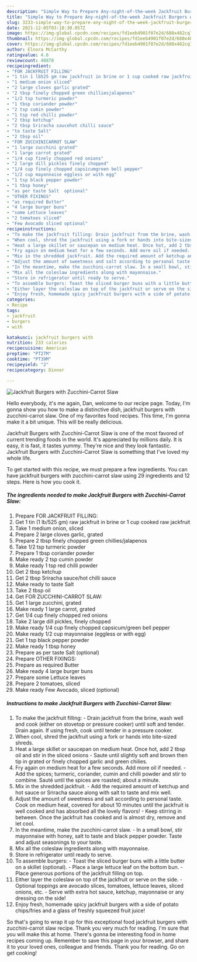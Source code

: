 ```yaml
---
description: "Simple Way to Prepare Any-night-of-the-week Jackfruit Burgers with Zucchini-Carrot Slaw"
title: "Simple Way to Prepare Any-night-of-the-week Jackfruit Burgers with Zucchini-Carrot Slaw"
slug: 3233-simple-way-to-prepare-any-night-of-the-week-jackfruit-burgers-with-zucchini-carrot-slaw
date: 2021-12-05T03:18:30.057Z
image: https://img-global.cpcdn.com/recipes/fd1eeb4901f07e2d/680x482cq70/jackfruit-burgers-with-zucchini-carrot-slaw-recipe-main-photo.jpg
thumbnail: https://img-global.cpcdn.com/recipes/fd1eeb4901f07e2d/680x482cq70/jackfruit-burgers-with-zucchini-carrot-slaw-recipe-main-photo.jpg
cover: https://img-global.cpcdn.com/recipes/fd1eeb4901f07e2d/680x482cq70/jackfruit-burgers-with-zucchini-carrot-slaw-recipe-main-photo.jpg
author: Elnora McCarthy
ratingvalue: 4.6
reviewcount: 40878
recipeingredient:
- "FOR JACKFRUIT FILLING"
- "1 tin 1 lb525 gm raw jackfruit in brine or 1 cup cooked raw jackfruit"
- "1 medium onion sliced"
- "2 large cloves garlic grated"
- "2 tbsp finely chopped green chilliesjalapenos"
- "1/2 tsp turmeric powder"
- "1 tbsp coriander powder"
- "2 tsp cumin powder"
- "1 tsp red chilli powder"
- "2 tbsp ketchup"
- "2 tbsp Sriracha saucehot chilli sauce"
- "to taste Salt"
- "2 tbsp oil"
- "FOR ZUCCHINICARROT SLAW"
- "1 large zucchini grated"
- "1 large carrot grated"
- "1/4 cup finely chopped red onions"
- "2 large dill pickles finely chopped"
- "1/4 cup finely chopped capsicumgreen bell pepper"
- "1/2 cup mayonnaise eggless or with egg"
- "1 tsp black pepper powder"
- "1 tbsp honey"
- "as per taste Salt  optional"
- "OTHER FIXINGS"
- "as required Butter"
- "4 large burger buns"
- "some Lettuce leaves"
- "2 tomatoes sliced"
- "Few Avocado sliced optional"
recipeinstructions:
- "To make the jackfruit filling: Drain jackfruit from the brine, wash well and cook (either on stovetop or pressure cooker) until soft and tender. Drain again. If using fresh, cook until tender in a pressure cooker."
- "When cool, shred the jackfruit using a fork or hands into bite-sized shreds."
- "Heat a large skillet or saucepan on medium heat. Once hot, add 2 tbsp oil and stir in the sliced onions Saute until slightly soft and brown then tip in grated or finely chopped garlic and green chilies."
- "Fry again on medium heat for a few seconds. Add more oil if needed. Add the spices; turmeric, coriander, cumin and chilli powder and stir to combine. Sauté until the spices are roasted; about a minute."
- "Mix in the shredded jackfruit. Add the required amount of ketchup and hot sauce or Sriracha sauce along with salt to taste and mix well."
- "Adjust the amount of sweetness and salt according to personal taste. Cook on medium heat, covered for about 10 minutes until the jackfruit is well cooked and has absorbed all the lovely flavors! Keep stirring in between. Once the jackfruit has cooked and is almost dry, remove and let cool."
- "In the meantime, make the zucchini-carrot slaw. In a small bowl, stir mayonnaise with honey, salt to taste and black pepper powder. Taste and adjust seasonings to your taste."
- "Mix all the coleslaw ingredients along with mayonnaise."
- "Store in refrigerator until ready to serve."
- "To assemble burgers: Toast the sliced burger buns with a little butter on a skillet (optional). Place a large lettuce leaf on the bottom bun. Place generous portions of the jackfruit filling on top."
- "Either layer the coleslaw on top of the jackfruit or serve on the side. Optional toppings are avocado slices, tomatoes, lettuce leaves, sliced onions, etc. Serve with extra hot sauce, ketchup, mayonnaise or any dressing on the side!"
- "Enjoy fresh, homemade spicy jackfruit burgers with a side of potato chips/fries and a glass of freshly squeezed fruit juice!"
categories:
- Recipe
tags:
- jackfruit
- burgers
- with

katakunci: jackfruit burgers with 
nutrition: 233 calories
recipecuisine: American
preptime: "PT27M"
cooktime: "PT39M"
recipeyield: "2"
recipecategory: Dinner

---
```



![Jackfruit Burgers with Zucchini-Carrot Slaw](https://img-global.cpcdn.com/recipes/fd1eeb4901f07e2d/680x482cq70/jackfruit-burgers-with-zucchini-carrot-slaw-recipe-main-photo.jpg)

Hello everybody, it's me again, Dan, welcome to our recipe page. Today, I'm gonna show you how to make a distinctive dish, jackfruit burgers with zucchini-carrot slaw. One of my favorites food recipes. This time, I'm gonna make it a bit unique. This will be really delicious.



Jackfruit Burgers with Zucchini-Carrot Slaw is one of the most favored of current trending foods in the world. It's appreciated by millions daily. It is easy, it is fast, it tastes yummy. They're nice and they look fantastic. Jackfruit Burgers with Zucchini-Carrot Slaw is something that I've loved my whole life.


To get started with this recipe, we must prepare a few ingredients. You can have jackfruit burgers with zucchini-carrot slaw using 29 ingredients and 12 steps. Here is how you cook it.

<!--inarticleads1-->

##### The ingredients needed to make Jackfruit Burgers with Zucchini-Carrot Slaw:

1. Prepare FOR JACKFRUIT FILLING:
1. Get 1 tin (1 lb/525 gm) raw jackfruit in brine or 1 cup cooked raw jackfruit
1. Take 1 medium onion, sliced
1. Prepare 2 large cloves garlic, grated
1. Prepare 2 tbsp finely chopped green chillies/jalapenos
1. Take 1/2 tsp turmeric powder
1. Prepare 1 tbsp coriander powder
1. Make ready 2 tsp cumin powder
1. Make ready 1 tsp red chilli powder
1. Get 2 tbsp ketchup
1. Get 2 tbsp Sriracha sauce/hot chilli sauce
1. Make ready to taste Salt
1. Take 2 tbsp oil
1. Get FOR ZUCCHINI-CARROT SLAW:
1. Get 1 large zucchini, grated
1. Make ready 1 large carrot, grated
1. Get 1/4 cup finely chopped red onions
1. Take 2 large dill pickles, finely chopped
1. Make ready 1/4 cup finely chopped capsicum/green bell pepper
1. Make ready 1/2 cup mayonnaise (eggless or with egg)
1. Get 1 tsp black pepper powder
1. Make ready 1 tbsp honey
1. Prepare as per taste Salt  (optional)
1. Prepare OTHER FIXINGS:
1. Prepare as required Butter
1. Make ready 4 large burger buns
1. Prepare some Lettuce leaves
1. Prepare 2 tomatoes, sliced
1. Make ready Few Avocado, sliced (optional)




<!--inarticleads2-->

##### Instructions to make Jackfruit Burgers with Zucchini-Carrot Slaw:

1. To make the jackfruit filling: - Drain jackfruit from the brine, wash well and cook (either on stovetop or pressure cooker) until soft and tender. Drain again. If using fresh, cook until tender in a pressure cooker.
1. When cool, shred the jackfruit using a fork or hands into bite-sized shreds.
1. Heat a large skillet or saucepan on medium heat. Once hot, add 2 tbsp oil and stir in the sliced onions - Saute until slightly soft and brown then tip in grated or finely chopped garlic and green chilies.
1. Fry again on medium heat for a few seconds. Add more oil if needed. - Add the spices; turmeric, coriander, cumin and chilli powder and stir to combine. Sauté until the spices are roasted; about a minute.
1. Mix in the shredded jackfruit. - Add the required amount of ketchup and hot sauce or Sriracha sauce along with salt to taste and mix well.
1. Adjust the amount of sweetness and salt according to personal taste. Cook on medium heat, covered for about 10 minutes until the jackfruit is well cooked and has absorbed all the lovely flavors! - Keep stirring in between. Once the jackfruit has cooked and is almost dry, remove and let cool.
1. In the meantime, make the zucchini-carrot slaw. - In a small bowl, stir mayonnaise with honey, salt to taste and black pepper powder. Taste and adjust seasonings to your taste.
1. Mix all the coleslaw ingredients along with mayonnaise.
1. Store in refrigerator until ready to serve.
1. To assemble burgers: - Toast the sliced burger buns with a little butter on a skillet (optional). - Place a large lettuce leaf on the bottom bun. - Place generous portions of the jackfruit filling on top.
1. Either layer the coleslaw on top of the jackfruit or serve on the side. - Optional toppings are avocado slices, tomatoes, lettuce leaves, sliced onions, etc. - Serve with extra hot sauce, ketchup, mayonnaise or any dressing on the side!
1. Enjoy fresh, homemade spicy jackfruit burgers with a side of potato chips/fries and a glass of freshly squeezed fruit juice!




So that's going to wrap it up for this exceptional food jackfruit burgers with zucchini-carrot slaw recipe. Thank you very much for reading. I'm sure that you will make this at home. There's gonna be interesting food in home recipes coming up. Remember to save this page in your browser, and share it to your loved ones, colleague and friends. Thank you for reading. Go on get cooking!
